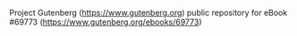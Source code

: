 Project Gutenberg (https://www.gutenberg.org) public repository
for eBook #69773 (https://www.gutenberg.org/ebooks/69773)
